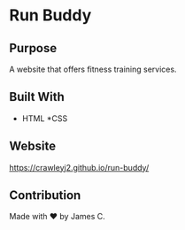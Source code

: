 # Run Buddy

## Purpose
A website that offers fitness training services.

## Built With
* HTML
*CSS

## Website
https://crawleyj2.github.io/run-buddy/

## Contribution
Made with ❤️ by James C.
